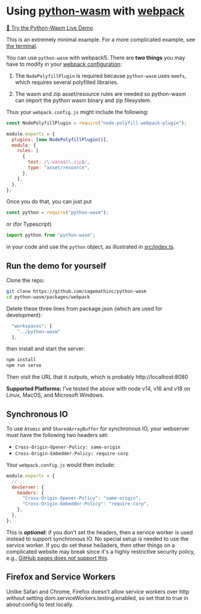 # Using [python-wasm](https://www.npmjs.com/package/python-wasm) with [webpack](https://webpack.js.org/)

[🔗 Try the Python-Wasm Live Demo](https://python-wasm.org/)

This is an extremely minimal example. For a more complicated example, see [the terminal](../terminal/README.md).

You can use `python-wasm` with webpack5. There are **two things**
you may have to modify in your [webpack configuration](./webpack.config.js):

1. The `NodePolyfillPlugin` is required because `python-wasm` uses `memfs`, which requires several polyfilled libraries.

2. The wasm and zip asset/resource rules are needed so python\-wasm
   can import the python wasm binary and zip filesystem.

Thus your `webpack.config.js` might include the following:

```js
const NodePolyfillPlugin = require("node-polyfill-webpack-plugin");

module.exports = {
  plugins: [new NodePolyfillPlugin()],
  module: {
    rules: [
      {
        test: /\.wasm$|\.zip$/,
        type: "asset/resource",
      },
    ],
  },
};
```

Once you do that, you can just put

```js
const python = require("python-wasm");
```

or (for Typescript)

```ts
import python from "python-wasm";
```

in your code and use the `python` object, as illustrated
in [src/index.ts](./src/index.ts).

## Run the demo for yourself

Clone the repo:

```sh
git clone https://github.com/sagemathinc/python-wasm
cd python-wasm/packages/webpack
```

Delete these three lines from package.json (which are used
for development):

```js
  "workspaces": [
    "../python-wasm"
  ],
```

then install and start the server:

```sh
npm install
npm run serve
```

Then visit the URL that it outputs, which is probably http://localhost:8080

**Supported Platforms:** I've tested the above with node v14, v16 and v18 on Linux, MacOS, and Microsoft Windows.

## Synchronous IO

To use `Atomic` and `SharedArrayBuffer` for synchronous IO, your webserver must have the following two headers set:

- `Cross-Origin-Opener-Policy: same-origin`
- `Cross-Origin-Embedder-Policy: require-corp`

Your `webpack.config.js` would then include:

```js
module.exports = {
  // ...
  devServer: {
    headers: {
      "Cross-Origin-Opener-Policy": "same-origin",
      "Cross-Origin-Embedder-Policy": "require-corp",
    },
  },
};
```

This is _**optional:**_ if you don't set the headers, then a service worker is
used instead to support synchronous IO. No special setup is needed to use the
service worker. If you do set these heϨaders, then other things on a complicated
website may break since it's a highly restrictive security policy, e.g., [GitHub
pages does not support
this](https://github.com/github-community/community/discussions/13309).

## Firefox and Service Workers

Unlike Safari and Chrome, Firefox doesn't allow service workers over http without setting dom.serviceWorkers.testing.enabled, so set that to true in about:config to test locally.

